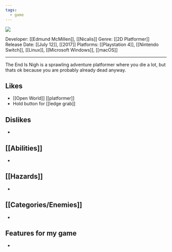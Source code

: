 ```yaml
---
tags:
  - game
---
```

<img src="https://cdn2.steamgriddb.com/thumb/e21474d71ab3960b460f6f65ba4763df.jpg">

Developer: [[Edmund McMillen]], [[Nicalis]]
Genre: [[2D Platformer]]
Release Date: [[July 12]], [[2017]]
Platforms: [[Playstation 4]], [[Nintendo Switch]], [[Linux]], [[Microsoft Windows]], [[macOS]]

----

The End Is Nigh is a sprawling adventure platformer where you die a lot, but thats ok because you are probably already dead anyway.

## Likes
* [[Open World]]  [[platformer]]
* Hold button for [[ledge grab]] 

## Dislikes
* 

## [[Abilities]]
* 

## [[Hazards]]
* 

## [[Categories/Enemies]]
* 

## Features for my game
* 